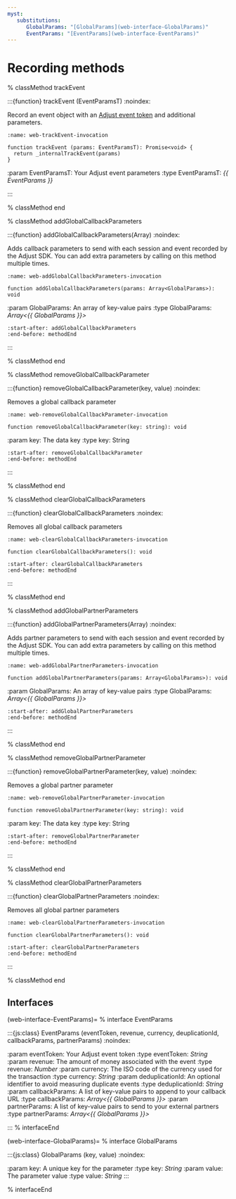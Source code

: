 ```yaml
---
myst:
   substitutions:
      GlobalParams: "[GlobalParams](web-interface-GlobalParams)"
      EventParams: "[EventParams](web-interface-EventParams)"
---
```


# Recording methods

% classMethod trackEvent

:::{function} trackEvent (EventParamsT)
:noindex:

Record an event object with an [Adjust event token](https://help.adjust.com/en/article/basic-event-setup#create-an-event-token) and additional parameters.

```{code-block} js
:name: web-trackEvent-invocation

function trackEvent (params: EventParamsT): Promise<void> {
  return _internalTrackEvent(params)
}
```

:param EventParamsT: Your Adjust event parameters
:type EventParamsT: *{{ EventParams }}*

:::

% classMethod end

% classMethod addGlobalCallbackParameters

:::{function} addGlobalCallbackParameters(Array<GlobalParams>)
:noindex:

Adds callback parameters to send with each session and event recorded by the Adjust SDK. You can add extra parameters by calling on this method multiple times.

```{code-block} ts
:name: web-addGlobalCallbackParameters-invocation

function addGlobalCallbackParameters(params: Array<GlobalParams>): void
```

:param GlobalParams: An array of key-value pairs
:type GlobalParams: *Array\<{{ GlobalParams }}\>*

```{include} /web/fragments/Adjust.md
:start-after: addGlobalCallbackParameters
:end-before: methodEnd
```

:::

% classMethod end

% classMethod removeGlobalCallbackParameter

:::{function} removeGlobalCallbackParameter(key, value)
:noindex:

Removes a global callback parameter

```{code-block} ts
:name: web-removeGlobalCallbackParameter-invocation

function removeGlobalCallbackParameter(key: string): void
```

:param key: The data key
:type key: String

```{include} /web/fragments/Adjust.md
:start-after: removeGlobalCallbackParameter
:end-before: methodEnd
```

:::

% classMethod end

% classMethod clearGlobalCallbackParameters

:::{function} clearGlobalCallbackParameters
:noindex:

Removes all global callback parameters

```{code-block} ts
:name: web-clearGlobalCallbackParameters-invocation

function clearGlobalCallbackParameters(): void
```

```{include} /web/fragments/Adjust.md
:start-after: clearGlobalCallbackParameters
:end-before: methodEnd
```

:::

% classMethod end

% classMethod addGlobalPartnerParameters

:::{function} addGlobalPartnerParameters(Array<GlobalParams>)
:noindex:

Adds partner parameters to send with each session and event recorded by the Adjust SDK. You can add extra parameters by calling on this method multiple times.

```{code-block} ts
:name: web-addGlobalPartnerParameters-invocation

function addGlobalPartnerParameters(params: Array<GlobalParams>): void
```

:param GlobalParams: An array of key-value pairs
:type GlobalParams: *Array\<{{ GlobalParams }}\>*

```{include} /web/fragments/Adjust.md
:start-after: addGlobalPartnerParameters
:end-before: methodEnd
```

:::

% classMethod end

% classMethod removeGlobalPartnerParameter

:::{function} removeGlobalPartnerParameter(key, value)
:noindex:

Removes a global partner parameter

```{code-block} ts
:name: web-removeGlobalPartnerParameter-invocation

function removeGlobalPartnerParameter(key: string): void
```

:param key: The data key
:type key: String

```{include} /web/fragments/Adjust.md
:start-after: removeGlobalPartnerParameter
:end-before: methodEnd
```

:::

% classMethod end

% classMethod clearGlobalPartnerParameters

:::{function} clearGlobalPartnerParameters
:noindex:

Removes all global partner parameters

```{code-block} ts
:name: web-clearGlobalPartnerParameters-invocation

function clearGlobalPartnerParameters(): void
```

```{include} /web/fragments/Adjust.md
:start-after: clearGlobalPartnerParameters
:end-before: methodEnd
```

:::

% classMethod end

## Interfaces

(web-interface-EventParams)=
% interface EventParams

:::{js:class} EventParams (eventToken, revenue, currency, deuplicationId, callbackParams, partnerParams)
:noindex:

:param eventToken: Your Adjust event token
:type eventToken: *String*
:param revenue: The amount of money associated with the event
:type revenue: *Number*
:param currency: The ISO code of the currency used for the transaction
:type currency: *String*
:param deduplicationId: An optional identifier to avoid measuring duplicate events
:type deduplicationId: *String*
:param callbackParams: A list of key-value pairs to append to your callback URL
:type callbackParams: *Array\<{{ GlobalParams }}\>*
:param partnerParams: A list of key-value pairs to send to your external partners
:type partnerParams: *Array\<{{ GlobalParams }}\>*

:::
% interfaceEnd


(web-interface-GlobalParams)=
% interface GlobalParams

:::{js:class} GlobalParams (key, value)
:noindex:

:param key: A unique key for the parameter
:type key: *String*
:param value: The parameter value
:type value: *String*
:::

% interfaceEnd
